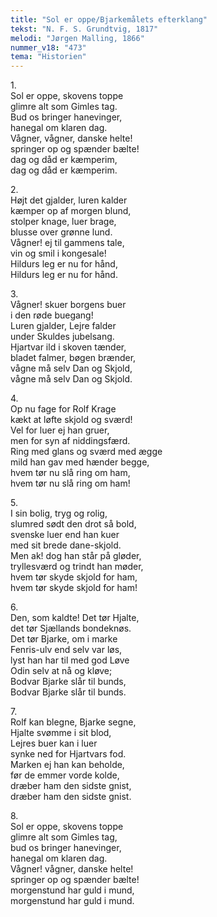 ```yaml
---
title: "Sol er oppe/Bjarkemålets efterklang"
tekst: "N. F. S. Grundtvig, 1817"
melodi: "Jørgen Malling, 1866"
nummer_v18: "473"
tema: "Historien"
---
```


1\.\
Sol er oppe, skovens toppe\
glimre alt som Gimles tag.\
Bud os bringer hanevinger,\
hanegal om klaren dag.\
Vågner, vågner, danske helte!\
springer op og spænder bælte!\
dag og dåd er kæmperim,\
dag og dåd er kæmperim.

2\.\
Højt det gjalder, luren kalder\
kæmper op af morgen blund,\
stolper knage, luer brage,\
blusse over grønne lund.\
Vågner! ej til gammens tale,\
vin og smil i kongesale!\
Hildurs leg er nu for hånd,\
Hildurs leg er nu for hånd.

3\.\
Vågner! skuer borgens buer\
i den røde buegang!\
Luren gjalder, Lejre falder\
under Skuldes jubelsang.\
Hjartvar ild i skoven tænder,\
bladet falmer, bøgen brænder,\
vågne må selv Dan og Skjold,\
vågne må selv Dan og Skjold.

4\.\
Op nu fage for Rolf Krage\
kækt at løfte skjold og sværd!\
Vel for luer ej han gruer,\
men for syn af niddingsfærd.\
Ring med glans og sværd med ægge\
mild han gav med hænder begge,\
hvem tør nu slå ring om ham,\
hvem tør nu slå ring om ham!

5\.\
I sin bolig, tryg og rolig,\
slumred sødt den drot så bold,\
svenske luer end han kuer\
med sit brede dane-skjold.\
Men ak! dog han står på gløder,\
tryllesværd og trindt han møder,\
hvem tør skyde skjold for ham,\
hvem tør skyde skjold for ham!

6\.\
Den, som kaldte! Det tør Hjalte,\
det tør Sjællands bondeknøs.\
Det tør Bjarke, om i marke\
Fenris-ulv end selv var løs,\
lyst han har til med god Løve\
Odin selv at nå og kløve;\
Bodvar Bjarke slår til bunds,\
Bodvar Bjarke slår til bunds.

7\.\
Rolf kan blegne, Bjarke segne,\
Hjalte svømme i sit blod,\
Lejres buer kan i luer\
synke ned for Hjartvars fod.\
Marken ej han kan beholde,\
før de emmer vorde kolde,\
dræber ham den sidste gnist,\
dræber ham den sidste gnist.

8\.\
Sol er oppe, skovens toppe\
glimre alt som Gimles tag,\
bud os bringer hanevinger,\
hanegal om klaren dag.\
Vågner! vågner, danske helte!\
springer op og spænder bælte!\
morgenstund har guld i mund,\
morgenstund har guld i mund.